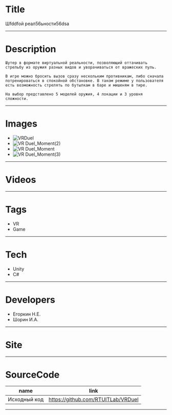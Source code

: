 # Title

Шfddfой реал56ьности56dsa

---

# Description

```
Шутер в формате виртуальной реальности, позволяющий оттачивать стрельбу из оружия разных видов и уворачиваться от вражеских пуль.

В игре можно бросить вызов сразу нескольким противникам, либо сначала потренироваться в спокойной обстановке. В таком режиме у пользователя есть возможность стрелять по бутылкам в баре и мишеням в тире.

На выбор представлено 5 моделей оружия, 4 локации и 3 уровня сложности.
```

---

# Images

- ![VRDuel](https://user-images.githubusercontent.com/57914366/148579235-a4f9e25e-dc3c-49d8-b1a6-7dbabfa52a99.jpg)
- ![VR Duel_Moment(2)](https://user-images.githubusercontent.com/57914366/148580147-297f79e2-15e3-4b34-8108-9550982b0fe2.jpg)
- ![VR Duel_Moment](https://user-images.githubusercontent.com/57914366/148580160-84ee7b40-83f9-439c-a37e-4e1184bd4dd5.jpg)
- ![VR Duel_Moment(3)](https://user-images.githubusercontent.com/57914366/148580059-71f366be-9f6c-44bf-a662-abf7e3e00003.jpg)

---

# Videos

---

# Tags

- VR
- Game

---

# Tech

- Unity
- C#

---

# Developers

- Егоркин Н.Е.
- Шорин И.А.

---

# Site

---

# SourceCode

| name         | link                               |
| ------------ | ---------------------------------- |
| Исходный код | https://github.com/RTUITLab/VRDuel |

---
